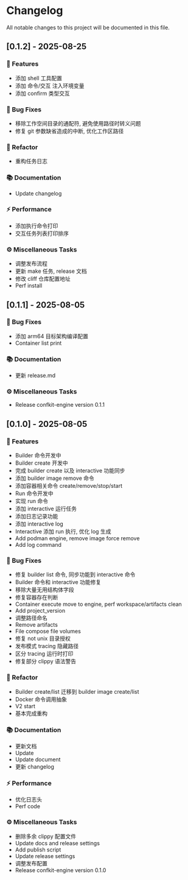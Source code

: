 # Changelog

All notable changes to this project will be documented in this file.

## [0.1.2] - 2025-08-25

### 🚀 Features

- 添加 shell 工具配置
- 添加 命令/交互 注入环境变量
- 添加 confirm 类型交互

### 🐛 Bug Fixes

- 移除工作空间目录的通配符, 避免使用路径时转义问题
- 修复 git 参数缺省造成的中断, 优化工作区路径

### 🚜 Refactor

- 重构任务日志

### 📚 Documentation

- Update changelog

### ⚡ Performance

- 添加执行命令打印
- 交互任务列表打印排序

### ⚙️ Miscellaneous Tasks

- 调整发布流程
- 更新 make 任务, release 文档
- 修改 cliff 仓库配置地址
- Perf install

## [0.1.1] - 2025-08-05

### 🐛 Bug Fixes

- 添加 arm64 目标架构编译配置
- Container list print

### 📚 Documentation

- 更新 release.md

### ⚙️ Miscellaneous Tasks

- Release confkit-engine version 0.1.1

## [0.1.0] - 2025-08-05

### 🚀 Features

- Builder 命令开发中
- Builder create 开发中
- 完成 builder create 以及 interactive 功能同步
- 添加 builder image remove 命令
- 添加容器相关命令 create/remove/stop/start
- Run 命令开发中
- 实现 run 命令
- 添加 interactive 运行任务
- 添加日志记录功能
- 添加 interactive log
- Interactive 添加 run 执行, 优化 log 生成
- Add podman engine, remove image force remove
- Add log command

### 🐛 Bug Fixes

- 修复 builder  list 命令, 同步功能到 interactive 命令
- Builder 命令和 interactive 功能修复
- 移除大量无用结构体字段
- 修复容器存在判断
- Container execute move to engine, perf workspace/artifacts clean
- Add project_version
- 调整路径命名
- Remove artifacts
- File compose file volumes
- 修复 not unix 目录授权
- 发布模式 tracing 隐藏路径
- 区分 tracing 运行时打印
- 修复部分 clippy 语法警告

### 🚜 Refactor

- Builder create/list 迁移到 builder image create/list
- Docker 命令调用抽象
- V2 start
- 基本完成重构

### 📚 Documentation

- 更新文档
- Update
- Update document
- 更新 changelog

### ⚡ Performance

- 优化日志头
- Perf code

### ⚙️ Miscellaneous Tasks

- 删除多余 clippy 配置文件
- Update docs and release settings
- Add publish script
- Update release settings
- 调整发布配置
- Release confkit-engine version 0.1.0

<!-- generated by git-cliff -->
